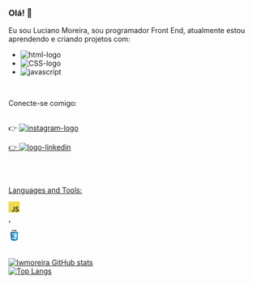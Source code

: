 ### Olá! 👋

Eu sou Luciano Moreira, sou programador Front End, atualmente estou aprendendo e criando projetos com:
<br>
- <img src ="https://img.shields.io/badge/HTML5-E34F26?style=for-the-badge&logo=html5&logoColor=white" alt="html-logo"/>
- <img src ="https://img.shields.io/badge/CSS-239120?&style=for-the-badge&logo=css3&logoColor=white" alt="CSS-logo"/>
- <img src ="https://img.shields.io/badge/JavaScript-F7DF1E?style=for-the-badge&logo=javascript&logoColor=black" alt="javascript"/>
<br>

Conecte-se comigo: 
<br><br>

:point_right: <a href="https://www.instagram.com/lwmoreira/">
<img src="https://img.shields.io/badge/Instagram-E4405F?style=for-the-badge&logo=instagram&logoColor=white" alt="instagram-logo" width="95px"
  a/>
  

  :point_right: <a href="https://www.linkedin.com/in/luciano-wagner-moreira-36132156/">
  <img src="https://img.shields.io/badge/LinkedIn-0077B5?style=for-the-badge&logo=linkedin&logoColor=white"
  alt="logo-linkedin" width="95px"
  a/>
  
  
  <br><br>

 Languages and Tools:
  
<code><img heigth="20"  width="22px"  src="https://raw.githubusercontent.com/github/explore/80688e429a7d4ef2fca1e82350fe8e3517d3494d/topics/javascript/javascript.png"/> </code>,

<code><img heigth="20"  width="22px"  
src="https://raw.githubusercontent.com/github/explore/80688e429a7d4ef2fca1e82350fe8e3517d3494d/topics/css/css.png" /> </code>
<br>

![lwmoreira GitHub stats](https://github-readme-stats.vercel.app/api?username=lwmoreira&show_icons=true&theme=neon)
<br>
[![Top Langs](https://github-readme-stats.vercel.app/api/top-langs/?username=lwmoreira)](https://github.com/anuraghazra/github-readme-stats)
  


